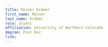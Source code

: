 ```yaml
---
title: Reiner Krämer
first_name: Reiner
last_name: Krämer
role: alumni
affiliation: University of Northern Colorado
degree: Post Doc
link:
---
```


